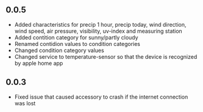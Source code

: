 ## 0.0.5

* Added characteristics for precip 1 hour, precip today, wind direction, wind speed, air pressure, visibility, uv-index and measuring station
* Added contition category for sunny/partly cloudy
* Renamed contidion values to condition categories
* Changed condition category values
* Changed service to temperature-sensor so that the device is recognized by apple home app

## 0.0.3

* Fixed issue that caused accessory to crash if the internet connection was lost